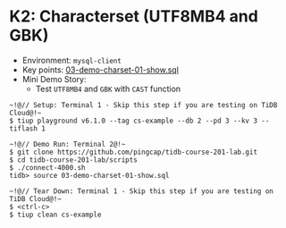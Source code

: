 # K2: Characterset (UTF8MB4 and GBK)
+ Environment: `mysql-client`
+ Key points:
[03-demo-charset-01-show.sql](https://github.com/pingcap/tidb-course-201-lab/blob/master/scripts/03-demo-charset-01-show.sql)
+ Mini Demo Story:
  + Test `UTF8MB4` and `GBK` with `CAST` function

```
~!@// Setup: Terminal 1 - Skip this step if you are testing on TiDB Cloud@!~
$ tiup playground v6.1.0 --tag cs-example --db 2 --pd 3 --kv 3 --tiflash 1

~!@// Demo Run: Terminal 2@!~
$ git clone https://github.com/pingcap/tidb-course-201-lab.git
$ cd tidb-course-201-lab/scripts
$ ./connect-4000.sh
tidb> source 03-demo-charset-01-show.sql

~!@// Tear Down: Terminal 1 - Skip this step if you are testing on TiDB Cloud@!~
$ <ctrl-c>
$ tiup clean cs-example
```